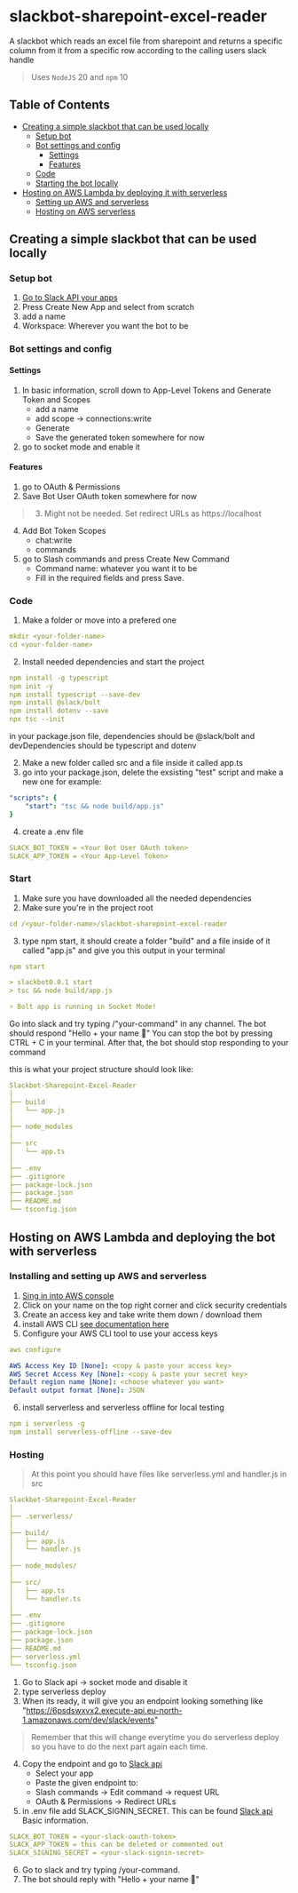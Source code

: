 # slackbot-sharepoint-excel-reader
A slackbot which reads an excel file from sharepoint and returns a specific column from it from a specific row according to the calling users slack handle

> Uses `NodeJS` 20 and `npm` 10


## Table of Contents

- [Creating a simple slackbot that can be used locally](#Creating-a-simple-slackbot-that-can-be-used-locally)
    - [Setup bot](#setup-bot)
    - [Bot settings and config](#bot-settings-and-config)
        - [Settings](#settings)
        - [Features](#features)
    - [Code](#code)
    - [Starting the bot locally](#start)
- [Hosting on AWS Lambda by deploying it with serverless](#hosting-on-aws-lambda-and-deploying-the-bot-with-serverless)
    - [Setting up AWS and serverless](#installing-and-setting-up-aws-and-serverless)
    - [Hosting on AWS serverless](#hosting)

## Creating a simple slackbot that can be used locally
### Setup bot 
1. [Go to Slack API your apps](https://api.slack.com/apps)
2. Press Create New App and select from scratch
3. add a name 
4. Workspace: Wherever you want the bot to be

### Bot settings and config
#### Settings
1. In basic information, scroll down to App-Level Tokens and Generate Token and Scopes 
    - add a name 
    - add scope -> connections:write
    - Generate 
    - Save the generated token somewhere for now
2. go to socket mode and enable it

#### Features
1. go to OAuth & Permissions
2. Save Bot User OAuth token somewhere for now
> 3. Might not be needed. Set redirect URLs as https://localhost
4. Add Bot Token Scopes 
    - chat:write
    - commands
5. go to Slash commands and press Create New Command
    - Command name: whatever you want it to be
    - Fill in the required fields and press Save.


### Code 
1. Make a folder or move into a prefered one
```yaml
mkdir <your-folder-name>
cd <your-folder-name>
```
2. Install needed dependencies and start the project
```yaml
npm install -g typescript
npm init -y
npm install typescript --save-dev
npm install @slack/bolt
npm install dotenv --save
npx tsc --init
```
in your package.json file, dependencies should be @slack/bolt and devDependencies should be typescript and dotenv

2. Make a new folder called src and a file inside it called app.ts
3. go into your package.json, delete the exsisting "test" script and make a new one for example:
```yaml
"scripts": {
    "start": "tsc && node build/app.js"
}
```
4. create a .env file
```yaml
SLACK_BOT_TOKEN = <Your Bot User OAuth token>
SLACK_APP_TOKEN = <Your App-Level Token>
```

### Start
1. Make sure you have downloaded all the needed dependencies 
2. Make sure you're in the project root
```yaml
cd /<your-folder-name>/slackbot-sharepoint-excel-reader
```
3. type npm start, it should create a folder "build" and a file inside of it called "app.js" and give you this output in your terminal
```yaml
npm start

> slackbot0.0.1 start
> tsc && node build/app.js

⚡️ Bolt app is running in Socket Mode!
```

Go into slack and try typing /"your-command" in any channel. The bot should respond "Hello + your name 👋"
You can stop the bot by pressing CTRL + C in your terminal. After that, the bot should stop responding to your command

this is what your project structure should look like:
```yaml
Slackbot-Sharepoint-Excel-Reader
│
├── build               
│   └── app.js
│
├── node_modules        
│
├── src                  
│   └── app.ts
│
├── .env                 
├── .gitignore          
├── package-lock.json    
├── package.json         
├── README.md          
└── tsconfig.json
```
## Hosting on AWS Lambda and deploying the bot with serverless
### Installing and setting up AWS and serverless
1. [Sing in into AWS console](https://aws.amazon.com/console/)
2. Click on your name on the top right corner and click security credentials
3. Create an access key and take write them down / download them
4. install AWS CLI [see documentation here](https://docs.aws.amazon.com/cli/latest/userguide/getting-started-install.html)
5. Configure your AWS CLI tool to use your access keys
```yaml
aws configure

AWS Access Key ID [None]: <copy & paste your access key> 
AWS Secret Access Key [None]: <copy & paste your secret key> 
Default region name [None]: <choose whatever you want>
Default output format [None]: JSON 
```
6. install serverless and serverless offline for local testing
```yaml
npm i serverless -g
npm install serverless-offline --save-dev
```
### Hosting
> At this point you should have files like serverless.yml and handler.js in src
```yaml
Slackbot-Sharepoint-Excel-Reader
│
├── .serverless/              
│
├── build/                     
│   ├── app.js              
│   └── handler.js          
│
├── node_modules/             
│
├── src/                       
│   ├── app.ts               
│   └── handler.ts              
│
├── .env                     
├── .gitignore                 
├── package-lock.json        
├── package.json              
├── README.md                
├── serverless.yml           
└── tsconfig.json        
```
1. Go to Slack api -> socket mode and disable it
2. type serverless deploy 
3. When its ready, it will give you an endpoint looking something like "https://6psdswxvx2.execute-api.eu-north-1.amazonaws.com/dev/slack/events"
> Remember that this will change everytime you do serverless deploy so you have to do the next part again each time.
4. Copy the endpoint and go to [Slack api](https://api.slack.com/apps/)
    - Select your app
    - Paste the given endpoint to: 
    - Slash commands -> Edit command -> request URL
    - OAuth & Permissions -> Redirect URLs
5. in .env file add SLACK_SIGNIN_SECRET. This can be found [Slack api](https://api.slack.com/apps/) Basic information.
```yaml
SLACK_BOT_TOKEN = <your-slack-oauth-token>
SLACK_APP_TOKEN = this can be deleted or commented out 
SLACK_SIGNING_SECRET = <your-slack-signin-secret>
```
6. Go to slack and try typing /your-command. 
7. The bot should reply with "Hello + your name 👋"


